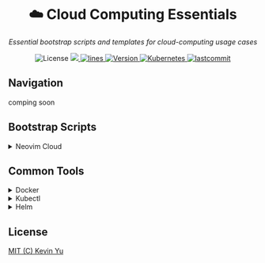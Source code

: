 <h1 align="center"> ☁️ Cloud Computing Essentials</h1>
<p align="center">
    <em>Essential bootstrap scripts and templates for cloud-computing usage cases</em>
</p>

<p align="center">
    <img src="https://img.shields.io/github/license/yqlbu/cloud-computing-essentials?color=critical" alt="License"/>
    <a href="https://hits.seeyoufarm.com">
      <img src="https://hits.seeyoufarm.com/api/count/incr/badge.svg?url=https%3A%2F%2Fgithub.com%2Fyqlbu%2Fcloud-computing-essentials&count_bg=%238C8C8B&title_bg=%23555555&icon=&icon_color=%23E7E7E7&title=hits&edge_flat=false"/>
    </a>
    <a href="https://img.shields.io/tokei/lines/github/yqlbu/cloud-computing-essentials?color=orange">
      <img src="https://img.shields.io/tokei/lines/github/yqlbu/cloud-computing-essentials?color=orange" alt="lines">
    </a>
    <a href="https://hub.docker.com/repository/docker/hikariai/">
        <img src="https://img.shields.io/badge/docker-v20.10-blue" alt="Version">
    </a>
    <a href="https://github.com/neovim/neovim">
        <img src="https://img.shields.io/badge/kubernetes-v1.21-navy.svg" alt="Kubernetes"/>
    </a>
    <a href="https://github.com/yqlbu/cloud-computing-essentials">
        <img src="https://img.shields.io/github/last-commit/yqlbu/cloud-computing-essentials" alt="lastcommit"/>
    </a>

</p>

## Navigation

comping soon

## Bootstrap Scripts

<details><summary>Neovim Cloud</summary>

</br>

NOTES: ONLY supported in Ubuntu 18.04 or higher by now

```bash
curl -fsSL https://get.hikariai.net/api/neovim | sudo bash -
```

</p></details>

## Common Tools

<details><summary>Docker</summary>

</br>

```bash
$ sudo wget -qO- https://get.docker.com/ | sh
$ sudo usermod -aG docker $USER
$ sudo systemctl enable docker
```

</p></details>

<details><summary>Kubectl</summary>

</br>

```bash
$ curl -LO "https://dl.k8s.io/release/$(curl -L -s https://dl.k8s.io/release/stable.txt)/bin/linux/amd64/kubectl"
$ sudo chmod u+x kubectl && sudo mv kubectl /usr/bin
```

</p></details>

<details><summary>Helm</summary>

</br>

```bash
$ curl -fsSL -o get_helm.sh https://raw.githubusercontent.com/helm/helm/master/scripts/get-helm-3
$ sudo chmod u+x get_helm.sh
$ ./get_helm.sh
```

</p></details>

## License

[MIT (C) Kevin Yu](https://github.com/yqlbu/cloud-computing-essentials/blob/master/LICENSE)
